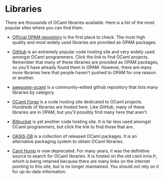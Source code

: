<!-- ((! set title Libraries !)) ((! set learn !)) -->

# Libraries

There are thousands of OCaml libraries available. Here is a list of
the most popular sites where you can find them.

* [Official OPAM repository](http://opam.ocaml.org) is the first place
  to check. The most high quality and most widely used libraries are
  provided as OPAM packages.

* [GitHub](https://github.com/languages/OCaml) is an extremely popular
  code hosting site and very widely used amongst OCaml
  programmers. Click the link to find OCaml projects. Remember that
  many of these libraries are provided as OPAM packages, so you'll
  have already found them in OPAM. However, there are many more
  libraries here that people haven't pushed to OPAM for one reason or
  another.

* [awesome-ocaml](https://github.com/rizo/awesome-ocaml) is a community-edited
  github repository that lists many libraries by category.

* [OCaml Forge](http://forge.ocamlcore.org/) is a code hosting site
  dedicated to OCaml projects. Hundreds of libraries are hosted
  here. Like GitHub, many of these libraries are in OPAM, but you'll
  possibly find many here that aren't.

* [Bitbucket](https://bitbucket.org/repo/all/relevance?name=ocaml&language=ocaml)
  is yet another code hosting site. It is far less used amongst OCaml
  programmers, but click the link to find those that are.

* [OASIS-DB](http://oasis.ocamlcore.org/dev/home) is a collection of
  released OCaml packages. It is an alternative packaging system to
  obtain OCaml libraries.

* [Caml Hump](http://caml.inria.fr/cgi-bin/hump.en.cgi) is now
 deprecated. For many years, it was the definitive source to search
 for OCaml libraries. It is hosted on the old caml.inria.fr, which is
 being retained because there are many links on the internet pointing
 to this site, but is no longer maintained. You should not rely on it
 for up-to-date information.
